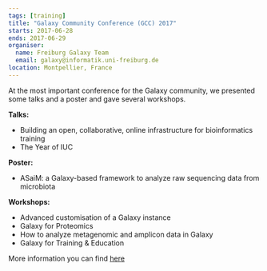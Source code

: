 ```yaml
---
tags: [training]
title: "Galaxy Community Conference (GCC) 2017"
starts: 2017-06-28
ends: 2017-06-29
organiser:
  name: Freiburg Galaxy Team
  email: galaxy@informatik.uni-freiburg.de
location: Montpellier, France
---
```


At the most important conference for the Galaxy community, we presented some talks and a poster and gave several workshops.

**Talks:**
- Building an open, collaborative, online infrastructure for bioinformatics training
- The Year of IUC

**Poster:**
- ASaiM: a Galaxy-based framework to analyze raw sequencing data from microbiota

**Workshops:**
- Advanced customisation of a Galaxy instance
- Galaxy for Proteomics
- How to analyze metagenomic and amplicon data in Galaxy
- Galaxy for Training & Education

More information you can find [here](https://gcc2017.sched.com/)